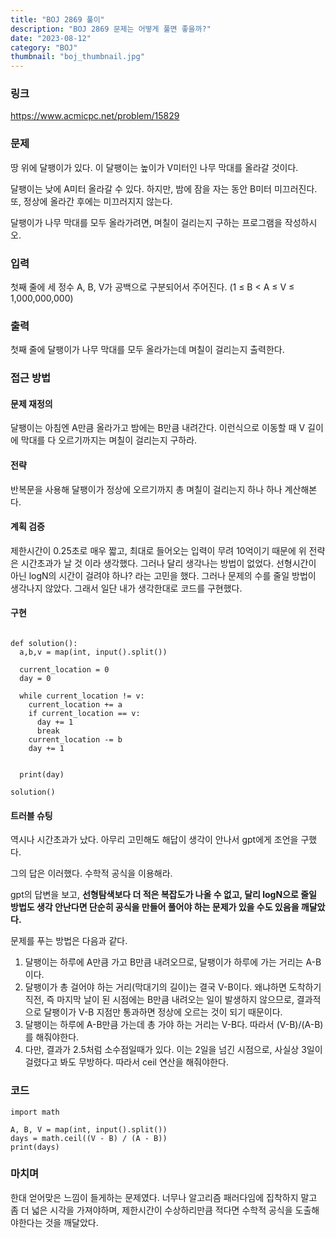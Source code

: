 ```yaml
---
title: "BOJ 2869 풀이"
description: "BOJ 2869 문제는 어떻게 풀면 좋을까?"
date: "2023-08-12"
category: "BOJ"
thumbnail: "boj_thumbnail.jpg"
---
```


### 링크

https://www.acmicpc.net/problem/15829

### 문제

땅 위에 달팽이가 있다. 이 달팽이는 높이가 V미터인 나무 막대를 올라갈 것이다.

달팽이는 낮에 A미터 올라갈 수 있다. 하지만, 밤에 잠을 자는 동안 B미터 미끄러진다. 또, 정상에 올라간 후에는 미끄러지지 않는다.

달팽이가 나무 막대를 모두 올라가려면, 며칠이 걸리는지 구하는 프로그램을 작성하시오.

### 입력

첫째 줄에 세 정수 A, B, V가 공백으로 구분되어서 주어진다. (1 ≤ B < A ≤ V ≤ 1,000,000,000)

### 출력

첫째 줄에 달팽이가 나무 막대를 모두 올라가는데 며칠이 걸리는지 출력한다.

### 접근 방법

#### 문제 재정의

달팽이는 아침엔 A만큼 올라가고 밤에는 B만큼 내려간다. 이런식으로 이동할 때 V 길이에 막대를 다 오르기까지는 며칠이 걸리는지 구하라.

#### 전략

반복문을 사용해 달팽이가 정상에 오르기까지 총 며칠이 걸리는지 하나 하나 계산해본다.

#### 계획 검증

제한시간이 0.25초로 매우 짧고, 최대로 들어오는 입력이 무려 10억이기 때문에 위 전략은 시간초과가 날 것 이라 생각했다. 그러나 달리 생각나는 방법이 없었다. 선형시간이 아닌 logN의 시간이 걸려야 하나? 라는 고민을 했다. 그러나 문제의 수를 줄일 방법이 생각나지 않았다. 그래서 일단 내가 생각한대로 코드를 구현했다.

#### 구현

```

def solution():
  a,b,v = map(int, input().split())

  current_location = 0
  day = 0

  while current_location != v:
    current_location += a
    if current_location == v:
      day += 1
      break
    current_location -= b
    day += 1


  print(day)

solution()

```

#### 트러블 슈팅

역시나 시간초과가 났다. 아무리 고민해도 해답이 생각이 안나서 gpt에게 조언을 구했다.

그의 답은 이러했다. 수학적 공식을 이용해라.

gpt의 답변을 보고, **선형탐색보다 더 적은 복잡도가 나올 수 없고, 달리 logN으로 줄일 방법도 생각 안난다면 단순히 공식을 만들어 풀어야 하는 문제가 있을 수도 있음을 깨달았다.**

문제를 푸는 방법은 다음과 같다.

1. 달팽이는 하루에 A만큼 가고 B만큼 내려오므로, 달팽이가 하루에 가는 거리는 A-B이다.
2. 달팽이가 총 걸어야 하는 거리(막대기의 길이)는 결국 V-B이다. 왜냐하면 도착하기 직전, 즉 마지막 날이 된 시점에는 B만큼 내려오는 일이 발생하지 않으므로, 결과적으로 달팽이가 V-B 지점만 통과하면 정상에 오르는 것이 되기 때문이다.
3. 달팽이는 하루에 A-B만큼 가는데 총 가야 하는 거리는 V-B다. 따라서 (V-B)/(A-B)를 해줘야한다.
4. 다만, 결과가 2.5처럼 소수점일때가 있다. 이는 2일을 넘긴 시점으로, 사실상 3일이 걸렸다고 봐도 무방하다. 따라서 ceil 연산을 해줘야한다.

### 코드

```
import math

A, B, V = map(int, input().split())
days = math.ceil((V - B) / (A - B))
print(days)

```

### 마치며

한대 얻어맞은 느낌이 들게하는 문제였다. 너무나 알고리즘 패러다임에 집착하지 말고 좀 더 넓은 시각을 가져야하며, 제한시간이 수상하리만큼 적다면 수학적 공식을 도출해야한다는 것을 깨달았다.
